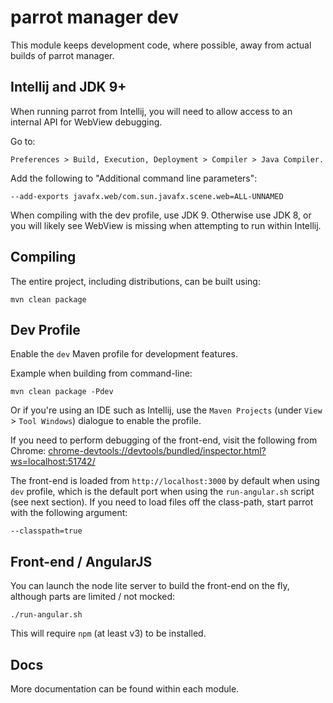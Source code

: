 # parrot manager dev
This module keeps development code, where possible, away from actual builds of parrot manager.

## Intellij and JDK 9+
When running parrot from Intellij, you will need to allow access to an internal API for WebView debugging.

Go to:

    Preferences > Build, Execution, Deployment > Compiler > Java Compiler.

Add the following to "Additional command line parameters":

    --add-exports javafx.web/com.sun.javafx.scene.web=ALL-UNNAMED


When compiling with the dev profile, use JDK 9. Otherwise use JDK 8, or you will likely see WebView is missing
when attempting to run within Intellij.


## Compiling
The entire project, including distributions, can be built using:

````
mvn clean package
````

## Dev Profile
Enable the `dev` Maven profile for development features.

Example when building from command-line:

````
mvn clean package -Pdev
````

Or if you're using an IDE such as Intellij, use the `Maven Projects` (under `View` > `Tool Windows`) dialogue to
enable the profile.

If you need to perform debugging of the front-end, visit the following from Chrome:
<chrome-devtools://devtools/bundled/inspector.html?ws=localhost:51742/>

The front-end is loaded from `http://localhost:3000` by default when using `dev` profile, which is the default port
when using the `run-angular.sh` script (see next section). If you need to load files off the class-path, start parrot
with the following argument:

````
--classpath=true
````

## Front-end / AngularJS
You can launch the node lite server to build the front-end on the fly, although parts are limited / not mocked:

````
./run-angular.sh
````

This will require `npm` (at least v3) to be installed.


## Docs
More documentation can be found within each module.

